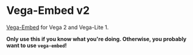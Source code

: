 # Vega-Embed v2

[Vega-Embed](https://github.com/vega/vega-embed) for Vega 2 and Vega-Lite 1.

**Only use this if you know what you're doing. Otherwise, you probably want to use `vega-embed`!**
